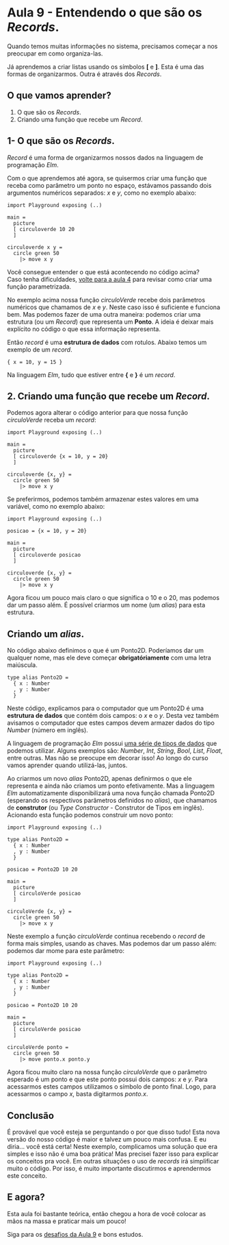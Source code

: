 # Aula 9 - Entendendo o que são os *Records*.

Quando temos muitas informações no sistema, precisamos
começar a nos preocupar em como organiza-las.

Já aprendemos a criar listas usando os símbolos **[** e
**]**. Esta é uma das formas de organizarmos. Outra é
através dos *Records*.

## O que vamos aprender?

1. O que são os *Records*.  
2. Criando uma função que recebe um *Record*.

## 1- O que são os *Records*.  

*Record* é uma forma de organizarmos nossos dados na linguagem
de programação *Elm*. 

Com o que aprendemos até agora, se quisermos criar uma função que
receba como parâmetro um ponto no espaço, estávamos passando dois
argumentos numéricos separados: *x* e *y*, como no exemplo abaixo:

```
import Playground exposing (..)

main =
  picture
  [ circuloverde 10 20
  ]

circuloverde x y =
  circle green 50
    |> move x y
```

Você consegue entender o que está acontecendo no código acima?  
Caso tenha dificuldades, <a href=./aula_4.md>volte para a aula 4</a> para
revisar como criar uma função parametrizada.

No exemplo acima nossa função *circuloVerde* recebe dois parâmetros numéricos
que chamamos de *x* e *y*. Neste caso isso é suficiente e funciona bem. Mas
podemos fazer de uma outra maneira: podemos criar uma estrutura (ou um *Record*)
que representa um **Ponto**. A ideia é deixar mais explícito no código o que 
essa informação representa.

Então *record* é uma **estrutura de dados** com rotulos. Abaixo temos um exemplo
de um *record*.

```
{ x = 10, y = 15 }
```

Na linguagem *Elm*, tudo que estiver entre **{** e **}** é um *record*.

## 2. Criando uma função que recebe um *Record*.

Podemos agora alterar o código anterior para que nossa função
*circuloVerde* receba um *record*:

```
import Playground exposing (..)

main =
  picture
  [ circuloverde {x = 10, y = 20}
  ]

circuloverde {x, y} =
  circle green 50
    |> move x y
```

Se preferirmos, podemos também armazenar estes valores em uma variável,
como no exemplo abaixo:

```
import Playground exposing (..)

posicao = {x = 10, y = 20}

main =
  picture
  [ circuloverde posicao
  ]

circuloverde {x, y} =
  circle green 50
    |> move x y
```

Agora ficou um pouco mais claro o que significa o 10 e o 20, mas podemos
dar um passo além. É possível criarmos um nome (um *alias*) para
esta estrutura.

## Criando um *alias*.

No código abaixo definimos o que é um Ponto2D. Poderíamos dar um qualquer nome,
mas ele deve começar **obrigatóriamente** com uma letra maiúscula.  

```
type alias Ponto2D =
  { x : Number 
  , y : Number
  }
```

Neste código, explicamos para o computador que um Ponto2D é uma **estrutura de dados**
que contém dois campos: o *x* e o *y*. Desta vez também avisamos o computador que
estes campos devem armazer dados do tipo *Number* (número em inglês).

A linguagem de programação *Elm* possui <a href="https://guide.elm-lang.org/types/" target=_blank>
uma série de tipos de dados</a> que podemos utilizar. Alguns exemplos são: *Number*, *Int*, *String*,
*Bool*, *List*, *Float*, entre outras. Mas não se preocupe em decorar isso! Ao longo do curso
vamos aprender quando utilizá-las, juntos.

Ao criarmos um novo *alias* Ponto2D, apenas definirmos o que ele representa e ainda não
criamos um ponto efetivamente. Mas a linguagem *Elm* automatizamente disponibilizará
uma nova função chamada Ponto2D (esperando os respectivos parâmetros definidos no *alias*), 
que chamamos de **construtor** (ou *Type Constructor* - Construtor de Tipos em inglês).
Acionando esta função podemos construir um novo ponto:

```
import Playground exposing (..)

type alias Ponto2D =
  { x : Number 
  , y : Number
  }

posicao = Ponto2D 10 20

main =
  picture
  [ circuloVerde posicao
  ]

circuloVerde {x, y} =
  circle green 50
    |> move x y
```

Neste exemplo a função *circuloVerde* continua recebendo o *record*
de forma mais simples, usando as chaves. Mas podemos dar um passo
além: podemos dar mome para este parâmetro:

```
import Playground exposing (..)

type alias Ponto2D =
  { x : Number 
  , y : Number
  }

posicao = Ponto2D 10 20

main =
  picture
  [ circuloVerde posicao
  ]

circuloVerde ponto =
  circle green 50
    |> move ponto.x ponto.y
```

Agora ficou muito claro na nossa função *circuloVerde* que
o parâmetro esperado é um ponto e que este ponto
possui dois campos: *x* e *y*. Para acessarmos estes
campos utilizamos o símbolo de ponto final. Logo,
para acessarmos o campo *x*, basta digitarmos *ponto.x*.

## Conclusão

É provável que você esteja se perguntando o por que disso
tudo! Esta nova versão do nosso código é maior e talvez um pouco mais
confusa. E eu diria... você está certa! Neste exemplo,
complicamos uma solução que era simples e isso não é uma
boa prática! Mas precisei fazer isso para explicar
os conceitos pra você. Em outras situações o uso de *records*
irá simplificar muito o código. Por isso, é muito importante
discutirmos e aprendermos este conceito.

## E agora?

Esta aula foi bastante teórica, então chegou a hora de você
colocar as mãos na massa e praticar mais um pouco!

Siga para os [desafios da Aula 9](/aula_9_desafios.html) e bons estudos.

